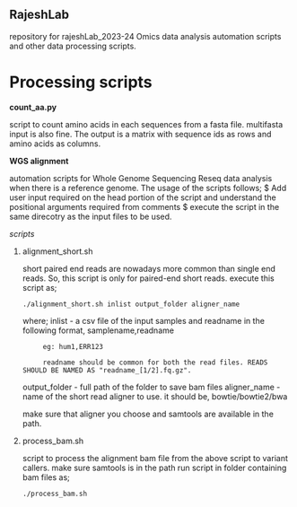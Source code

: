 ## RajeshLab
repository for rajeshLab_2023-24
Omics data analysis automation scripts and other data processing scripts.

# Processing scripts
  **count_aa.py**
  
  script to count amino acids in each sequences from a fasta file. multifasta input is also fine.
  The output is a matrix with sequence ids as rows and amino acids as columns.

  **WGS alignment**

  automation scripts for Whole Genome Sequencing Reseq data analysis when there is a reference genome.
  The usage of the scripts follows;
    $ Add user input required on the head portion of the script and understand the positional arguments required from comments
    $ execute the script in the same direcotry as the input files to be used.
  
  _scripts_

  1. alignment_short.sh

     short paired end reads are nowadays more common than single end reads. So, this script is only for paired-end short reads.
     execute this script as;
       ```````console
       ./alignment_short.sh inlist output_folder aligner_name
       ```````
     where;
       inlist - a csv file of the input samples and readname in the following format,
                samplename,readname

              eg: hum1,ERR123

              readname should be common for both the read files. READS SHOULD BE NAMED AS "readname_[1/2].fq.gz".
       output_folder - full path of the folder to save bam files
       aligner_name - name of the short read aligner to use. it should be,
                bowtie/bowtie2/bwa

     make sure that aligner you choose and samtools are available in the path.
  
  2. process_bam.sh

     script to process the alignment bam file from the above script to variant callers.
     make sure samtools is in the path
     run script in folder containing bam files as; 
       ```console
       ./process_bam.sh
       ```